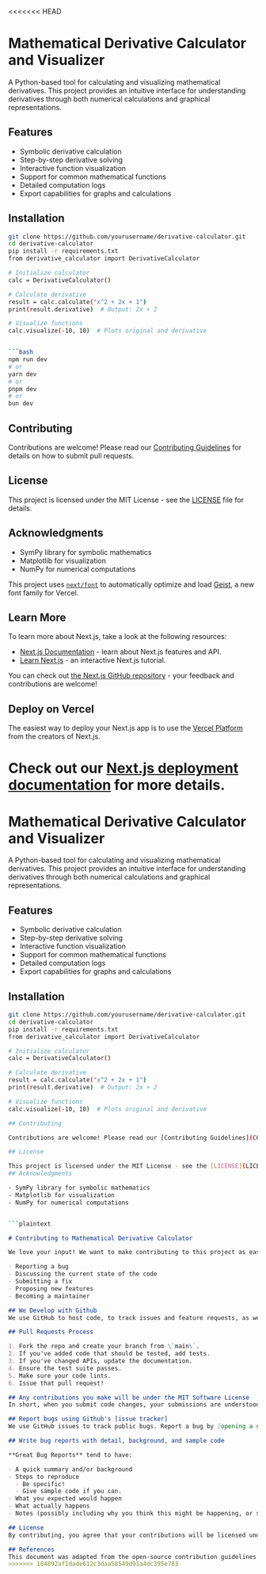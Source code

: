 <<<<<<< HEAD
# Mathematical Derivative Calculator and Visualizer

A Python-based tool for calculating and visualizing mathematical derivatives. This project provides an intuitive interface for understanding derivatives through both numerical calculations and graphical representations.


## Features

- Symbolic derivative calculation
- Step-by-step derivative solving
- Interactive function visualization
- Support for common mathematical functions
- Detailed computation logs
- Export capabilities for graphs and calculations


## Installation

```bash
git clone https://github.com/yourusername/derivative-calculator.git
cd derivative-calculator
pip install -r requirements.txt
from derivative_calculator import DerivativeCalculator

# Initialize calculator
calc = DerivativeCalculator()

# Calculate derivative
result = calc.calculate("x^2 + 2x + 1")
print(result.derivative)  # Output: 2x + 2

# Visualize functions
calc.visualize(-10, 10)  # Plots original and derivative


```bash
npm run dev
# or
yarn dev
# or
pnpm dev
# or
bun dev
```

## Contributing

Contributions are welcome! Please read our [Contributing Guidelines](CONTRIBUTING.md) for details on how to submit pull requests.


## License

This project is licensed under the MIT License - see the [LICENSE](LICENSE) file for details.
## Acknowledgments

- SymPy library for symbolic mathematics
- Matplotlib for visualization
- NumPy for numerical computations


This project uses [`next/font`](https://nextjs.org/docs/app/building-your-application/optimizing/fonts) to automatically optimize and load [Geist](https://vercel.com/font), a new font family for Vercel.

## Learn More

To learn more about Next.js, take a look at the following resources:

- [Next.js Documentation](https://nextjs.org/docs) - learn about Next.js features and API.
- [Learn Next.js](https://nextjs.org/learn) - an interactive Next.js tutorial.

You can check out [the Next.js GitHub repository](https://github.com/vercel/next.js) - your feedback and contributions are welcome!

## Deploy on Vercel

The easiest way to deploy your Next.js app is to use the [Vercel Platform](https://vercel.com/new?utm_medium=default-template&filter=next.js&utm_source=create-next-app&utm_campaign=create-next-app-readme) from the creators of Next.js.

Check out our [Next.js deployment documentation](https://nextjs.org/docs/app/building-your-application/deploying) for more details.
=======
# Mathematical Derivative Calculator and Visualizer

A Python-based tool for calculating and visualizing mathematical derivatives. This project provides an intuitive interface for understanding derivatives through both numerical calculations and graphical representations.

## Features

- Symbolic derivative calculation
- Step-by-step derivative solving
- Interactive function visualization
- Support for common mathematical functions
- Detailed computation logs
- Export capabilities for graphs and calculations

## Installation

```bash
git clone https://github.com/yourusername/derivative-calculator.git
cd derivative-calculator
pip install -r requirements.txt
from derivative_calculator import DerivativeCalculator

# Initialize calculator
calc = DerivativeCalculator()

# Calculate derivative
result = calc.calculate("x^2 + 2x + 1")
print(result.derivative)  # Output: 2x + 2

# Visualize functions
calc.visualize(-10, 10)  # Plots original and derivative

## Contributing

Contributions are welcome! Please read our [Contributing Guidelines](CONTRIBUTING.md) for details on how to submit pull requests.

## License

This project is licensed under the MIT License - see the [LICENSE](LICENSE) file for details.
## Acknowledgments

- SymPy library for symbolic mathematics
- Matplotlib for visualization
- NumPy for numerical computations


```plaintext

```

```markdown project="Derivative Calculator" file="CONTRIBUTING.md" type="markdown"
# Contributing to Mathematical Derivative Calculator

We love your input! We want to make contributing to this project as easy and transparent as possible, whether it's:

- Reporting a bug
- Discussing the current state of the code
- Submitting a fix
- Proposing new features
- Becoming a maintainer

## We Develop with Github
We use GitHub to host code, to track issues and feature requests, as well as accept pull requests.

## Pull Requests Process

1. Fork the repo and create your branch from \`main\`.
2. If you've added code that should be tested, add tests.
3. If you've changed APIs, update the documentation.
4. Ensure the test suite passes.
5. Make sure your code lints.
6. Issue that pull request!

## Any contributions you make will be under the MIT Software License
In short, when you submit code changes, your submissions are understood to be under the same [MIT License](http://choosealicense.com/licenses/mit/) that covers the project.

## Report bugs using Github's [issue tracker]
We use GitHub issues to track public bugs. Report a bug by [opening a new issue]().

## Write bug reports with detail, background, and sample code

**Great Bug Reports** tend to have:

- A quick summary and/or background
- Steps to reproduce
  - Be specific!
  - Give sample code if you can.
- What you expected would happen
- What actually happens
- Notes (possibly including why you think this might be happening, or stuff you tried that didn't work)

## License
By contributing, you agree that your contributions will be licensed under its MIT License.

## References
This document was adapted from the open-source contribution guidelines for [Facebook's Draft](https://github.com/facebook/draft-js/blob/a9316a723f9e918afde44dea68b5f9f39b7d9b00/CONTRIBUTING.md).
>>>>>>> 184892af1dade612c3daa58549d91a4dc395e783
